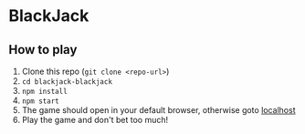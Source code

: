 # BlackJack
## How to play
1. Clone this repo (`git clone <repo-url>`)
2. `cd blackjack-blackjack`
3. `npm install`
4. `npm start`
5. The game should open in your default browser, otherwise goto [localhost](http://localhost:8080)
6. Play the game and don't bet too much!
